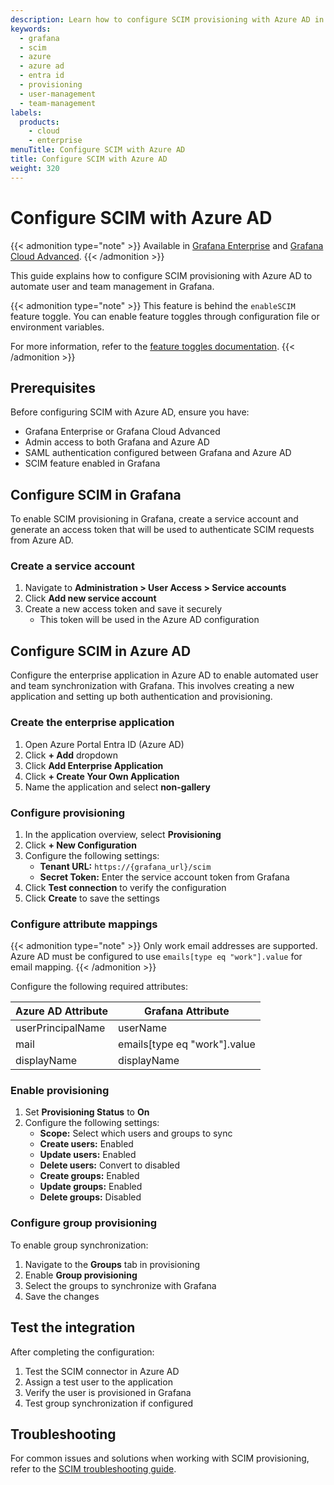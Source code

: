 ```yaml
---
description: Learn how to configure SCIM provisioning with Azure AD in Grafana Enterprise. This guide provides step-by-step instructions for setting up automated user and team management, including enterprise application configuration, service account creation, attribute mapping, and provisioning settings to ensure seamless integration between Azure AD and Grafana.
keywords:
  - grafana
  - scim
  - azure
  - azure ad
  - entra id
  - provisioning
  - user-management
  - team-management
labels:
  products:
    - cloud
    - enterprise
menuTitle: Configure SCIM with Azure AD
title: Configure SCIM with Azure AD
weight: 320
---
```


# Configure SCIM with Azure AD

{{< admonition type="note" >}}
Available in [Grafana Enterprise](../../../introduction/grafana-enterprise/) and [Grafana Cloud Advanced](/docs/grafana-cloud/).
{{< /admonition >}}

This guide explains how to configure SCIM provisioning with Azure AD to automate user and team management in Grafana.

{{< admonition type="note" >}}
This feature is behind the `enableSCIM` feature toggle.
You can enable feature toggles through configuration file or environment variables.

For more information, refer to the [feature toggles documentation](/docs/grafana/<GRAFANA_VERSION>/setup-grafana/configure-grafana/#feature_toggles).
{{< /admonition >}}

## Prerequisites

Before configuring SCIM with Azure AD, ensure you have:

- Grafana Enterprise or Grafana Cloud Advanced
- Admin access to both Grafana and Azure AD
- SAML authentication configured between Grafana and Azure AD
- SCIM feature enabled in Grafana

## Configure SCIM in Grafana

To enable SCIM provisioning in Grafana, create a service account and generate an access token that will be used to authenticate SCIM requests from Azure AD.

### Create a service account

1. Navigate to **Administration > User Access > Service accounts**
2. Click **Add new service account**
3. Create a new access token and save it securely
   - This token will be used in the Azure AD configuration

## Configure SCIM in Azure AD

Configure the enterprise application in Azure AD to enable automated user and team synchronization with Grafana. This involves creating a new application and setting up both authentication and provisioning.

### Create the enterprise application

1. Open Azure Portal Entra ID (Azure AD)
2. Click **+ Add** dropdown
3. Click **Add Enterprise Application**
4. Click **+ Create Your Own Application**
5. Name the application and select **non-gallery**

### Configure provisioning

1. In the application overview, select **Provisioning**
2. Click **+ New Configuration**
3. Configure the following settings:
   - **Tenant URL:** `https://{grafana_url}/scim`
   - **Secret Token:** Enter the service account token from Grafana
4. Click **Test connection** to verify the configuration
5. Click **Create** to save the settings

### Configure attribute mappings

{{< admonition type="note" >}}
Only work email addresses are supported. Azure AD must be configured to use `emails[type eq "work"].value` for email mapping.
{{< /admonition >}}

Configure the following required attributes:

| Azure AD Attribute | Grafana Attribute            |
| ------------------ | ---------------------------- |
| userPrincipalName  | userName                     |
| mail               | emails[type eq "work"].value |
| displayName        | displayName                  |

### Enable provisioning

1. Set **Provisioning Status** to **On**
2. Configure the following settings:
   - **Scope:** Select which users and groups to sync
   - **Create users:** Enabled
   - **Update users:** Enabled
   - **Delete users:** Convert to disabled
   - **Create groups:** Enabled
   - **Update groups:** Enabled
   - **Delete groups:** Disabled

### Configure group provisioning

To enable group synchronization:

1. Navigate to the **Groups** tab in provisioning
2. Enable **Group provisioning**
3. Select the groups to synchronize with Grafana
4. Save the changes

## Test the integration

After completing the configuration:

1. Test the SCIM connector in Azure AD
2. Assign a test user to the application
3. Verify the user is provisioned in Grafana
4. Test group synchronization if configured

## Troubleshooting

For common issues and solutions when working with SCIM provisioning, refer to the [SCIM troubleshooting guide](../troubleshooting/).

